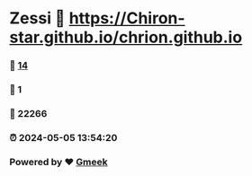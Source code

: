 # Zessi :link: https://Chiron-star.github.io/chrion.github.io 
### :page_facing_up: [14](https://Chiron-star.github.io/chrion.github.io/tag.html) 
### :speech_balloon: 1 
### :hibiscus: 22266 
### :alarm_clock: 2024-05-05 13:54:20 
### Powered by :heart: [Gmeek](https://github.com/Meekdai/Gmeek)
